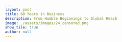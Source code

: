 ```yaml
---
layout: post
title: 60 Years in Business
description: From Humble Beginnings to Global Reach
image: ./assets/images/24_censored.png
show_tile: true
author: null
---
```

